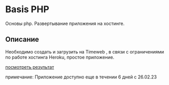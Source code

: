 # Basis PHP  
Основы php.  Развертывание приложения на хостинге.  
## Описание  
Необходимо создать и загрузить  на Timeweb , в связи с ограничениями по работе хостинга Heroku, 
простое приложение.  
  
[посмотреть результат](http://ci67958.tw1.ru)  
  
примечание: Приложение доступно еще в течении 6 дней с 26.02.23